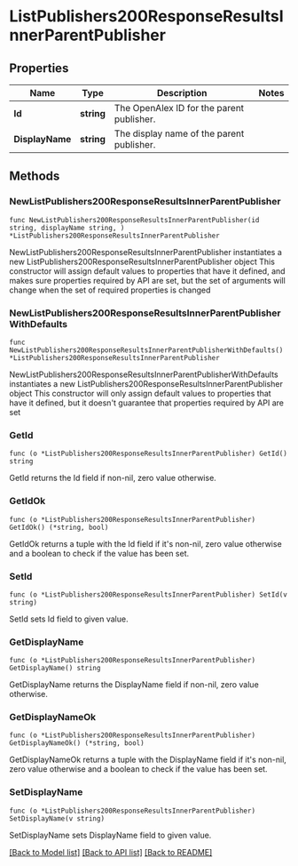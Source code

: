 # ListPublishers200ResponseResultsInnerParentPublisher

## Properties

Name | Type | Description | Notes
------------ | ------------- | ------------- | -------------
**Id** | **string** | The OpenAlex ID for the parent publisher. | 
**DisplayName** | **string** | The display name of the parent publisher. | 

## Methods

### NewListPublishers200ResponseResultsInnerParentPublisher

`func NewListPublishers200ResponseResultsInnerParentPublisher(id string, displayName string, ) *ListPublishers200ResponseResultsInnerParentPublisher`

NewListPublishers200ResponseResultsInnerParentPublisher instantiates a new ListPublishers200ResponseResultsInnerParentPublisher object
This constructor will assign default values to properties that have it defined,
and makes sure properties required by API are set, but the set of arguments
will change when the set of required properties is changed

### NewListPublishers200ResponseResultsInnerParentPublisherWithDefaults

`func NewListPublishers200ResponseResultsInnerParentPublisherWithDefaults() *ListPublishers200ResponseResultsInnerParentPublisher`

NewListPublishers200ResponseResultsInnerParentPublisherWithDefaults instantiates a new ListPublishers200ResponseResultsInnerParentPublisher object
This constructor will only assign default values to properties that have it defined,
but it doesn't guarantee that properties required by API are set

### GetId

`func (o *ListPublishers200ResponseResultsInnerParentPublisher) GetId() string`

GetId returns the Id field if non-nil, zero value otherwise.

### GetIdOk

`func (o *ListPublishers200ResponseResultsInnerParentPublisher) GetIdOk() (*string, bool)`

GetIdOk returns a tuple with the Id field if it's non-nil, zero value otherwise
and a boolean to check if the value has been set.

### SetId

`func (o *ListPublishers200ResponseResultsInnerParentPublisher) SetId(v string)`

SetId sets Id field to given value.


### GetDisplayName

`func (o *ListPublishers200ResponseResultsInnerParentPublisher) GetDisplayName() string`

GetDisplayName returns the DisplayName field if non-nil, zero value otherwise.

### GetDisplayNameOk

`func (o *ListPublishers200ResponseResultsInnerParentPublisher) GetDisplayNameOk() (*string, bool)`

GetDisplayNameOk returns a tuple with the DisplayName field if it's non-nil, zero value otherwise
and a boolean to check if the value has been set.

### SetDisplayName

`func (o *ListPublishers200ResponseResultsInnerParentPublisher) SetDisplayName(v string)`

SetDisplayName sets DisplayName field to given value.



[[Back to Model list]](../README.md#documentation-for-models) [[Back to API list]](../README.md#documentation-for-api-endpoints) [[Back to README]](../README.md)


